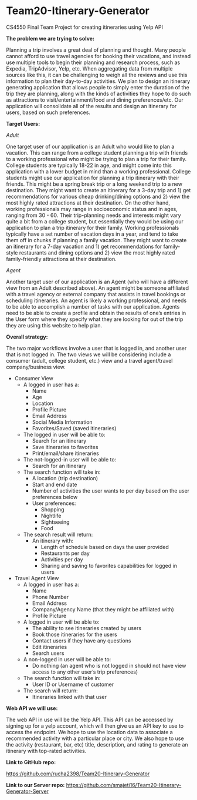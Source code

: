 # Team20-Itinerary-Generator
CS4550 Final Team Project for creating itineraries using Yelp API

**The problem we are trying to solve:**

Planning a trip involves a great deal of planning and thought. Many people cannot afford to use travel agencies for booking their vacations, and instead use multiple tools to begin their planning and research process, such as Expedia, TripAdvisor, Yelp, etc. When aggregating data from multiple sources like this, it can be challenging to weigh all the reviews and use this information to plan their day-to-day activities. We plan to design an itinerary generating application that allows people to simply enter the duration of the trip they are planning, along with the kinds of activities they hope to do such as attractions to visit/entertainment/food and dining preferences/etc. Our application will consolidate all of the results and design an itinerary for users, based on such preferences.  


**Target Users:**

*Adult*

One target user of our application is an Adult who would like to plan a vacation. This can range from a college student planning a trip with friends to a working professional who might be trying to plan a trip for their family. College students are typically 18-22 in age, and might come into this application with a lower budget in mind than a working professional. College students might use our application for planning a trip itinerary with their friends. This might be a spring break trip or a long weekend trip to a new destination. They might want to create an itinerary for a 3-day trip and 1) get recommendations for various cheap drinking/dining options and 2) view the most highly rated attractions at their destination. On the other hand, working professionals may range in socioeconomic status and in ages, ranging from 30 - 60. Their trip-planning needs and interests might vary quite a bit from a college student, but essentially they would be using our application to plan a trip itinerary for their family. Working professionals typically have a set number of vacation days in a year, and tend to take them off in chunks if planning a family vacation. They might want to create an itinerary for a 7-day vacation and 1) get recommendations for family-style restaurants and dining options and 2) view the most highly rated family-friendly attractions at their destination. 

*Agent*

Another target user of our application is an Agent (who will have a different view from an Adult described above). An agent might be someone affiliated with a travel agency or external company that assists in travel bookings or scheduling itineraries. An agent is likely a working professional, and needs to be able to accomplish a number of tasks with our application. Agents need to be able to create a profile and obtain the results of one’s entries in the User form where they specify what they are looking for out of the trip they are using this website to help plan. 


**Overall strategy:**

The two major workflows involve a user that is logged in, and another user that is not logged in. The two views we will be considering include a consumer (adult, college student, etc.) view and a travel agent/travel company/business view. 
* Consumer View
   * A logged in user has a:
      * Name
      * Age
      * Location
      * Profile Picture
      * Email Address
      * Social Media Information
      * Favorites/Saved (saved itineraries)
   * The logged in user will be able to:
      * Search for an itinerary
      * Save itineraries to favorites
      * Print/email/share itineraries
   * The not-logged-in user will be able to:
      * Search for an itinerary
   * The search function will take in:
      * A location (trip destination) 
      * Start and end date
      * Number of activities the user wants to per day based on the user preferences below
      * User preferences:
         * Shopping
         * Nightlife
         * Sightseeing
         * Food
   * The search result will return:
      * An itinerary with:
         * Length of schedule based on days the user provided
         * Restaurants per day
         * Activities per day
         * Sharing and saving to favorites capabilities for logged in users
* Travel Agent View
   * A logged in user has a:
      * Name
      * Phone Number
      * Email Address
      * Company/Agency Name (that they might be affiliated with)
      * Profile Picture
   * A logged in user will be able to:
      * The ability to see itineraries created by users
      * Book those itineraries for the users
      * Contact users if they have any questions
      * Edit itineraries
      * Search users
   * A non-logged in user will be able to:
      * Do nothing (an agent who is not logged in should not have view access to any other user’s trip preferences) 
   * The search function will take in:
      * User ID or Username of customer
   * The search will return:
      * Itineraries linked with that user


**Web API we will use:**

The web API in use will be the Yelp API. This API can be accessed by signing up for a yelp account, which will then give us an API key to use to access the endpoint. We hope to use the location data to associate a recommended activity with a particular place or city. We also hope to use the activity (restaurant, bar, etc) title, description, and rating to generate an itinerary with top-rated activities. 


**Link to GitHub repo:**

https://github.com/rucha2398/Team20-Itinerary-Generator

**Link to our Server repo:** 
https://github.com/smajeti16/Team20-Itinerary-Generator-Server



